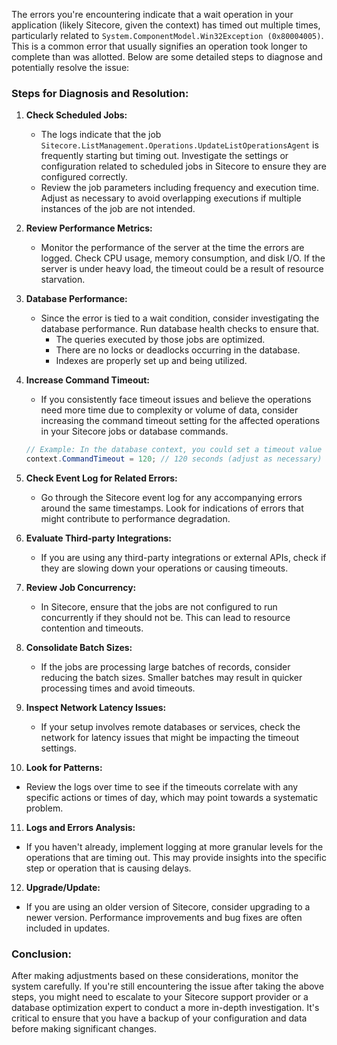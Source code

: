 The errors you're encountering indicate that a wait operation in your application (likely Sitecore, given the context) has timed out multiple times, particularly related to `System.ComponentModel.Win32Exception (0x80004005)`. This is a common error that usually signifies an operation took longer to complete than was allotted. Below are some detailed steps to diagnose and potentially resolve the issue:

### Steps for Diagnosis and Resolution:

1. **Check Scheduled Jobs:**
   - The logs indicate that the job `Sitecore.ListManagement.Operations.UpdateListOperationsAgent` is frequently starting but timing out. Investigate the settings or configuration related to scheduled jobs in Sitecore to ensure they are configured correctly.
   - Review the job parameters including frequency and execution time. Adjust as necessary to avoid overlapping executions if multiple instances of the job are not intended.

2. **Review Performance Metrics:**
   - Monitor the performance of the server at the time the errors are logged. Check CPU usage, memory consumption, and disk I/O. If the server is under heavy load, the timeout could be a result of resource starvation.

3. **Database Performance:**
   - Since the error is tied to a wait condition, consider investigating the database performance. Run database health checks to ensure that.
     - The queries executed by those jobs are optimized.
     - There are no locks or deadlocks occurring in the database.
     - Indexes are properly set up and being utilized.

4. **Increase Command Timeout:**
   - If you consistently face timeout issues and believe the operations need more time due to complexity or volume of data, consider increasing the command timeout setting for the affected operations in your Sitecore jobs or database commands.
   ```csharp
   // Example: In the database context, you could set a timeout value
   context.CommandTimeout = 120; // 120 seconds (adjust as necessary)
   ```

5. **Check Event Log for Related Errors:**
   - Go through the Sitecore event log for any accompanying errors around the same timestamps. Look for indications of errors that might contribute to performance degradation.

6. **Evaluate Third-party Integrations:**
   - If you are using any third-party integrations or external APIs, check if they are slowing down your operations or causing timeouts.

7. **Review Job Concurrency:**
   - In Sitecore, ensure that the jobs are not configured to run concurrently if they should not be. This can lead to resource contention and timeouts.

8. **Consolidate Batch Sizes:**
   - If the jobs are processing large batches of records, consider reducing the batch sizes. Smaller batches may result in quicker processing times and avoid timeouts.

9. **Inspect Network Latency Issues:**
   - If your setup involves remote databases or services, check the network for latency issues that might be impacting the timeout settings.

10. **Look for Patterns:**
   - Review the logs over time to see if the timeouts correlate with any specific actions or times of day, which may point towards a systematic problem.

11. **Logs and Errors Analysis:**
   - If you haven't already, implement logging at more granular levels for the operations that are timing out. This may provide insights into the specific step or operation that is causing delays.

12. **Upgrade/Update:**
   - If you are using an older version of Sitecore, consider upgrading to a newer version. Performance improvements and bug fixes are often included in updates.

### Conclusion:
After making adjustments based on these considerations, monitor the system carefully. If you're still encountering the issue after taking the above steps, you might need to escalate to your Sitecore support provider or a database optimization expert to conduct a more in-depth investigation. It's critical to ensure that you have a backup of your configuration and data before making significant changes.